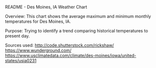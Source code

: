 README - Des Moines, IA Weather Chart

Overview:
This chart shows the average maximum and minimum monthly temperatures for Des Moines, IA.

Purpose:
Trying to identify a trend comparing historical temperatures to present day.

Sources used:
http://code.shutterstock.com/rickshaw/
https://www.wunderground.com/
https://www.usclimatedata.com/climate/des-moines/iowa/united-states/usia0231

